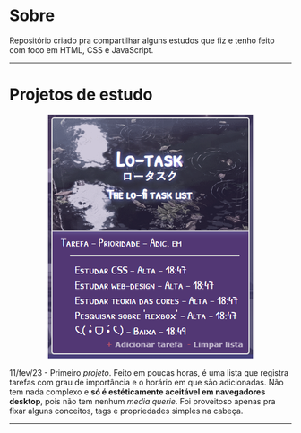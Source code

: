# Sobre
Repositório criado pra compartilhar alguns estudos que fiz e tenho feito com foco em HTML, CSS e JavaScript.

***

# Projetos de estudo


<a href="https://jjuniorbrasil.github.io/projetinhos-front/Lo-task/">
  <p align=center>
    <img src="Lo-task/assets/Screenshot_1.png" alt="Lo-task thumb">
  </p>
</a>

11/fev/23 - Primeiro *projeto*. Feito em poucas horas, é uma lista que registra tarefas com grau de importância e o horário em que são adicionadas. Não tem nada complexo e **só é estéticamente aceitável em navegadores desktop**, pois não tem nenhum *media querie*. Foi proveitoso apenas pra fixar alguns conceitos, tags e propriedades simples na cabeça.

***

